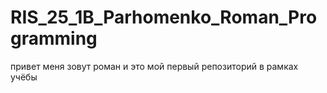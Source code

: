 # RIS_25_1B_Parhomenko_Roman_Programming
привет меня зовут роман и это мой первый репозиторий в рамках учёбы

